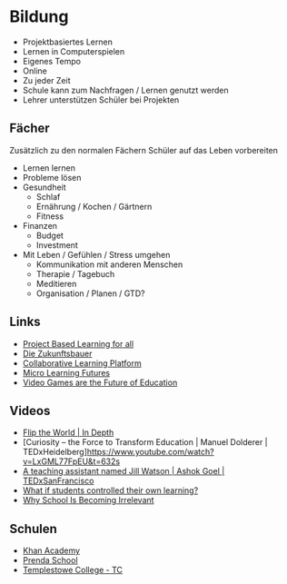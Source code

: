 # Bildung

- Projektbasiertes Lernen
- Lernen in Computerspielen
- Eigenes Tempo
- Online
- Zu jeder Zeit
- Schule kann zum Nachfragen / Lernen genutzt werden
- Lehrer unterstützen Schüler bei Projekten 

## Fächer

Zusätzlich zu den normalen Fächern 
Schüler auf das Leben vorbereiten

- Lernen lernen
- Probleme lösen
- Gesundheit
    + Schlaf
    + Ernährung / Kochen / Gärtnern
    + Fitness
- Finanzen
    + Budget
    + Investment
- Mit Leben / Gefühlen / Stress umgehen
    + Kommunikation mit anderen Menschen
    + Therapie / Tagebuch
    + Meditieren
    + Organisation / Planen / GTD?

## Links

- [Project Based Learning for all](https://www.pblworks.org/)
- [Die Zukunftsbauer](https://www.diezukunftsbauer.com/)
- [Collaborative Learning Platform](https://azlen.me/projects/collaborative_learning_platform/)
- [Micro Learning Futures](https://azlen.me/projects/micro_learning_futures/)
- [Video Games are the Future of Education](https://nabeelqu.co/education)

## Videos

- [Flip the World | In Depth](https://www.youtube.com/watch?v=wfctJRQSPc4)
- [Curiosity – the Force to Transform Education | Manuel Dolderer | TEDxHeidelberg]https://www.youtube.com/watch?v=LxGML77FpEU&t=632s
- [A teaching assistant named Jill Watson | Ashok Goel | TEDxSanFrancisco](https://www.youtube.com/watch?v=WbCguICyfTA)
- [What if students controlled their own learning?](https://www.youtube.com/watch?v=nMxqEkg3wQ0)
- [Why School Is Becoming Irrelevant](https://www.youtube.com/watch?v=VSiQCL3oBj8)

## Schulen

- [Khan Academy](www.khanacademy.com)
- [Prenda School](https://prendaschool.com/)
- [Templestowe College - TC](https://tc.vic.edu.au/)


